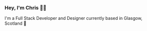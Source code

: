 ### Hey, I'm Chris 👋🏼

I'm a Full Stack Developer and Designer currently based in Glasgow, Scotland 🏴󠁧󠁢󠁳󠁣󠁴󠁿
